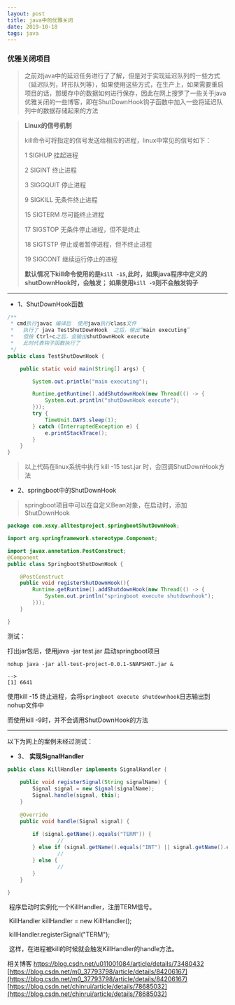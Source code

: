 ```yaml
---
layout: post
title: java中的优雅关闭
date: 2019-10-18
tags: java
---
```


### 优雅关闭项目

> 之前对java中的延迟任务进行了了解，但是对于实现延迟队列的一些方式（延迟队列，环形队列等），如果使用这些方式，在生产上，如果需要重启项目的话，那缓存中的数据如何进行保存，因此在网上搜罗了一些关于java优雅关闭的一些博客，即在ShutDownHook钩子函数中加入一些将延迟队列中的数据存储起来的方法



> **Linux的信号机制** 
>
> kill命令可将指定的信号发送给相应的进程，linux中常见的信号如下：
>
> 1  SIGHUP 挂起进程
>
> 2  SIGINT 终止进程
>
> 3  SIGGQUIT 停止进程
>
> 9  SIGKILL 无条件终止进程
>
> 15  SIGTERM 尽可能终止进程
>
> 17  SIGSTOP 无条件停止进程，但不是终止
>
> 18  SIGTSTP 停止或者暂停进程，但不终止进程
>
> 19  SIGCONT 继续运行停止的进程
>
> **默认情况下kill命令使用的是`kill -15`,此时，如果java程序中定义的shutDownHook时，会触发； 如果使用`kill -9`则不会触发钩子**



----

* 1、ShutDownHook函数

```java
/**
 * cmd执行javac 编译后  使用java执行class文件
 *   执行了 java TestShutDownHook  之后，输出“main executing”
 *   但按 Ctrl+c之后，会输出shutDownHook execute
 *   此时代表钩子函数执行了
 */
public class TestShutDownHook {

    public static void main(String[] args) {

        System.out.println("main executing");

        Runtime.getRuntime().addShutdownHook(new Thread(() -> {
            System.out.println("shutDownHook execute");
        }));
        try {
            TimeUnit.DAYS.sleep(1);
        } catch (InterruptedException e) {
            e.printStackTrace();
        }
    }
}

```

> 以上代码在linux系统中执行 kill -15 test.jar   时，会回调ShutDownHook方法

* 2、springboot中的ShutDownHook

> springboot项目中可以在自定义Bean对象，在启动时，添加ShutDownHook

```java
package com.xsxy.alltestproject.springbootShutDownHook;

import org.springframework.stereotype.Component;

import javax.annotation.PostConstruct;
@Component
public class SpringbootShutDownHook {

    @PostConstruct
    public void registerShutDownHook(){
        Runtime.getRuntime().addShutdownHook(new Thread(() -> {
            System.out.println("springboot execute shutdownhook");
        }));
    }

}

```

测试：

打出jar包后，使用java -jar test.jar 启动springboot项目

```shell
nohup java -jar all-test-project-0.0.1-SNAPSHOT.jar &

-->
[1] 6641

```

使用kill -15 终止进程，会将`springboot execute shutdownhook`日志输出到nohup文件中

而使用kill -9时，并不会调用ShutDownHook的方法



----

以下为网上的案例未经过测试：

* 3、 **实现SignalHandler** 

```java
public class KillHandler implements SignalHandler {  
  
    public void registerSignal(String signalName) {  
        Signal signal = new Signal(signalName);  
        Signal.handle(signal, this);  
    }  
  
    @Override  
    public void handle(Signal signal) {  
         
        if (signal.getName().equals("TERM")) {  
                //  
        } else if (signal.getName().equals("INT") || signal.getName().equals("HUP")) {  
                //  
        } else {  
                //  
        }  
    }  
  
} 
```

​    程序启动时实例化一个KillHandler，注册TERM信号。

​    KillHandler killHandler = new KillHandler();

​    killHandler.registerSignal("TERM");

​    这样，在进程被kill的时候就会触发KillHandler的handle方法。







相关博客
[ https://blog.csdn.net/u011001084/article/details/73480432 ]( https://blog.csdn.net/u011001084/article/details/73480432 )
[https://blog.csdn.net/m0_37793798/article/details/84206167](https://blog.csdn.net/m0_37793798/article/details/84206167)
[https://blog.csdn.net/chinrui/article/details/78685032](https://blog.csdn.net/chinrui/article/details/78685032)


